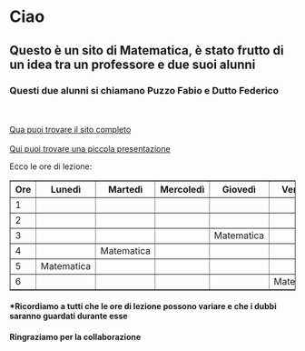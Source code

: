 <h1>Ciao</h1>
<h2>Questo è un sito di Matematica, è stato frutto di un idea tra un professore e due suoi alunni</h2>
<h3>Questi due alunni si chiamano Puzzo Fabio e Dutto Federico</h3>
<br>
<br>
<a href="Code.html">Qua puoi trovare il sito completo</a>
<br>
<br>
<a href="Presentazione.html">Qui puoi trovare una piccola presentazione</a>
<p>Ecco le ore di lezione:</p>
<table border="1">
<thead>
<tr>
<th>Ore</th>
<th>Lunedì</th>
<th>Martedì</th>
<th>Mercoledì</th>
<th>Giovedì</th>
<th>Venerdì</th>
</tr>
</thead>
<tr>
<td>1</td>
<td></td>
<td></td>
<td></td>
<td></td>
<td></td>
</tr>
<tr>
<td>2</td>
<td></td>
<td></td>
<td></td>
<td></td>
<td></td>
</tr>
<tr>
<td>3</td>
<td></td>
<td></td>
<td></td>
<td>Matematica</td>
<td></td>
</tr>
<tr>
<td>4</td>
<td></td>
<td>Matematica</td>
<td></td>
<td></td>
<td></td>
</tr>
<tr>
<td>5</td>
<td>Matematica</td>
<td></td>
<td></td>
<td></td>
<td></td>
</tr>
<tr>
<td>6</td>
<td></td>
<td></td>
<td></td>
<td></td>
<td>Matematica</td>
</tr>
</table>
<h4>*Ricordiamo a tutti che le ore di lezione possono variare e che i dubbi saranno guardati durante esse</h4>
<h4>Ringraziamo per la collaborazione </h4>
